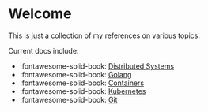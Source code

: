 # Welcome

This is just a collection of my references on various topics.

Current docs include:

- :fontawesome-solid-book: [Distributed Systems](/distributed_systems)
- :fontawesome-solid-book: [Golang](/golang)
- :fontawesome-solid-book: [Containers](/containers)
- :fontawesome-solid-book: [Kubernetes](/kubernetes)
- :fontawesome-solid-book: [Git](/git)
